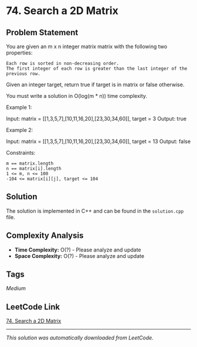 # 74. Search a 2D Matrix

## Problem Statement

You are given an m x n integer matrix matrix with the following two properties:

	Each row is sorted in non-decreasing order.
	The first integer of each row is greater than the last integer of the previous row.

Given an integer target, return true if target is in matrix or false otherwise.

You must write a solution in O(log(m * n)) time complexity.

Example 1:

Input: matrix = [[1,3,5,7],[10,11,16,20],[23,30,34,60]], target = 3
Output: true

Example 2:

Input: matrix = [[1,3,5,7],[10,11,16,20],[23,30,34,60]], target = 13
Output: false

Constraints:

	m == matrix.length
	n == matrix[i].length
	1 <= m, n <= 100
	-104 <= matrix[i][j], target <= 104

## Solution

The solution is implemented in C++ and can be found in the `solution.cpp` file.

## Complexity Analysis

- **Time Complexity:** O(?) - Please analyze and update
- **Space Complexity:** O(?) - Please analyze and update

## Tags

*Medium*

## LeetCode Link

[74. Search a 2D Matrix](https://leetcode.com/problems/search-a-2d-matrix/)

---

*This solution was automatically downloaded from LeetCode.*
